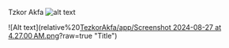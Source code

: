 Tzkor Akfa
![alt text](https://github.com/JahongirmirzoDv/TezkorAkfa/blob/master/app/Screenshot%202024-08-27%20at%204.27.00%E2%80%AFAM.png?raw=true)

![Alt text](relative%20[TezkorAkfa/app/Screenshot 2024-08-27 at 4.27.00 AM.png](https://github.com/JahongirmirzoDv/TezkorAkfa/blob/master/app/Screenshot%202024-08-27%20at%204.27.00%E2%80%AFAM.png)?raw=true "Title")
